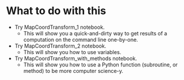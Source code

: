 # What to do with this

* Try MapCoordTransform_1 notebook.
  - This will show you a quick-and-dirty way to get results of a computation on the command line one-by-one.
* Try MapCoordTransform_2 notebook.
  - This will show you how to use variables.
* Try MapCoordTransform_with_methods notebook.
  - This will show you how to use a Python function (subroutine, or method) to be more computer science-y.
